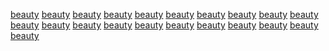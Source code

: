 <a href="https://www.google.com/url?q=http%3A%2F%2Fwww.sauvewomen.com/">beauty</a>
<a href="https://www.youtube.com/redirect?q=https%3A%2F%2Fsauvewomen.com">beauty</a>
<a href="https://maps.google.com/url?q=http%3A%2F%2Fwww.sauvewomen.com/">beauty</a>
<a href="https://cse.google.de/url?sa=t&url=http%3A%2F%2Fwww.sauvewomen.com">beauty</a>
<a href="https://images.google.com.br/url?sa=t&url=http%3A%2F%2Fsauvewomen.com">beauty</a>
<a href="https://toolbarqueries.google.es/url?rct=j&url=http%3A%2F%2Fwww.sauvewomen.com/&ved=7h4TWTUgt0JgsbpUwOOQn1D24BSNdY&usg=pWakg2KkhNhbBtREmM47qpKfVgMcXu">beauty</a>
<a href="https://maps.google.co.jp/url?sa=t&url=http%3A%2F%2Fsauvewomen.com">beauty</a>
<a href="https://cse.google.ru/url?sa=t&url=https%3A%2F%2Fsauvewomen.com">beauty</a>
<a href="https://toolbarqueries.google.fr/url?sa=t&source=web&rct=j&url=http%3A%2F%2Fwww.sauvewomen.com&ved=5gjyF1ccJLZiXLBeypcUowFCzSa6hz&usg=3yqlbAMI8rcFY3SuBE8XZXB4aIKP7W">beauty</a>
<a href="https://maps.google.pl/url?sa=t&url=http%3A%2F%2Fsauvewomen.com">beauty</a>
<a href="https://ipv4.google.com/url?q=http%3A%2F%2Fwww.sauvewomen.com/">beauty</a>
<a href="https://clients1.google.it/url?q=http%3A%2F%2Fwww.sauvewomen.com/">beauty</a>
<a href="https://clients1.google.co.uk/url?q=http%3A%2F%2Fsauvewomen.com/">beauty</a>
<a href="https://cse.google.com.tw/url?sa=t&url=http%3A%2F%2Fsauvewomen.com">beauty</a>
<a href="https://www.bing.com/news/apiclick.aspx?ref=FexRss&aid=&tid=9BB77FDA801248A5AD23FDBDD5922800&url=http%3A%2F%2Fwww.sauvewomen.com">beauty</a>
<a href="https://images.google.cz/url?sa=t&url=http%3A%2F%2Fsauvewomen.com">beauty</a>
<a href="https://cse.google.co.id/url?sa=t&url=http%3A%2F%2Fsauvewomen.com">beauty</a>
<a href="https://clients1.google.nl/url?q=http%3A%2F%2Fwww.sauvewomen.com/">beauty</a>
<a href="https://maps.google.com.mx/url?sa=t&url=http%3A%2F%2Fsauvewomen.com">beauty</a>
<a href="https://maps.google.co.in/url?sa=t&url=http%3A%2F%2Fsauvewomen.com">beauty</a>
<a href="https://maps.google.ca/url?sa=t&url=http%3A%2F%2Fsauvewomen.com">beauty</a>
